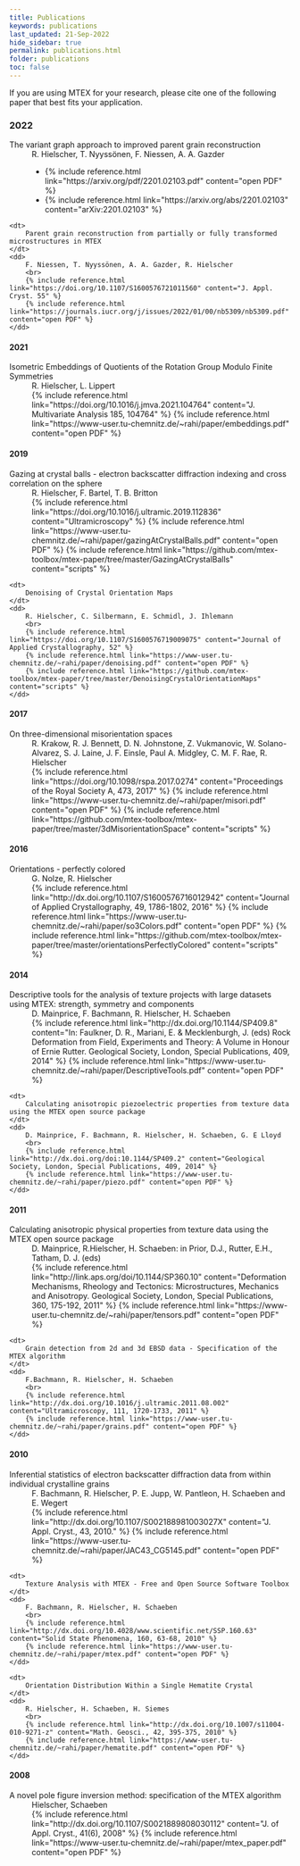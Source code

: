 ```yaml
---
title: Publications
keywords: publications
last_updated: 21-Sep-2022
hide_sidebar: true
permalink: publications.html
folder: publications
toc: false
---
```


If you are using MTEX for your research, please cite one of the following paper that best fits your application.

### 2022

<dl>
    <dt>
        The variant graph approach to improved parent grain reconstruction
    </dt>
    <dd>
        R. Hielscher, T. Nyyssönen, F. Niessen, A. A. Gazder
        <br>
        <ul class="inline">
            <li>
                {% include reference.html link="https://arxiv.org/pdf/2201.02103.pdf" content="open PDF" %}
            </li>
            <li>
                {% include reference.html link="https://arxiv.org/abs/2201.02103" content="arXiv:2201.02103" %}
            </li>
        </ul>
    </dd>

    <dt>
        Parent grain reconstruction from partially or fully transformed microstructures in MTEX
    </dt>
    <dd>
        F. Niessen, T. Nyyssönen, A. A. Gazder, R. Hielscher
        <br>
        {% include reference.html link="https://doi.org/10.1107/S1600576721011560" content="J. Appl. Cryst. 55" %}
        {% include reference.html link="https://journals.iucr.org/j/issues/2022/01/00/nb5309/nb5309.pdf" content="open PDF" %}
    </dd>
</dl>

#### 2021

<dl>
    <dt>
        Isometric Embeddings of Quotients of the Rotation Group Modulo Finite Symmetries
    </dt>
    <dd>
        R. Hielscher, L. Lippert
        <br>
        {% include reference.html link="https://doi.org/10.1016/j.jmva.2021.104764" content="J. Multivariate Analysis 185, 104764" %}
        {% include reference.html link="https://www-user.tu-chemnitz.de/~rahi/paper/embeddings.pdf" content="open PDF" %}
    </dd>
</dl>

#### 2019

<dl>
    <dt>
        Gazing at crystal balls - electron backscatter diffraction indexing and cross correlation on the sphere
    </dt>
    <dd>
        R. Hielscher, F. Bartel, T. B. Britton
        <br>
        {% include reference.html link="https://doi.org/10.1016/j.ultramic.2019.112836" content="Ultramicroscopy" %}
        {% include reference.html link="https://www-user.tu-chemnitz.de/~rahi/paper/gazingAtCrystalBalls.pdf" content="open PDF" %}
        {% include reference.html link="https://github.com/mtex-toolbox/mtex-paper/tree/master/GazingAtCrystalBalls" content="scripts" %}
    </dd>
    
    <dt>
        Denoising of Crystal Orientation Maps
    </dt>
    <dd>
        R. Hielscher, C. Silbermann, E. Schmidl, J. Ihlemann
        <br>
        {% include reference.html link="https://doi.org/10.1107/S1600576719009075" content="Journal of Applied Crystallography, 52" %}
        {% include reference.html link="https://www-user.tu-chemnitz.de/~rahi/paper/denoising.pdf" content="open PDF" %}
        {% include reference.html link="https://github.com/mtex-toolbox/mtex-paper/tree/master/DenoisingCrystalOrientationMaps" content="scripts" %}
    </dd>
</dl>

#### 2017

<dl>
    <dt>
        On three-dimensional misorientation spaces
    </dt>
    <dd>
        R. Krakow, R. J. Bennett, D. N. Johnstone, Z. Vukmanovic, W. Solano-Alvarez, S. J. Laine, J. F. Einsle, Paul A. Midgley, C. M. F. Rae, R. Hielscher
        <br>
        {% include reference.html link="https://doi.org/10.1098/rspa.2017.0274" content="Proceedings of the Royal Society A, 473, 2017" %}
        {% include reference.html link="https://www-user.tu-chemnitz.de/~rahi/paper/misori.pdf" content="open PDF" %}
        {% include reference.html link="https://github.com/mtex-toolbox/mtex-paper/tree/master/3dMisorientationSpace" content="scripts" %}
    </dd>
</dl>

#### 2016

<dl>
    <dt>
        Orientations - perfectly colored
    </dt>
    <dd>
        G. Nolze, R. Hielscher
        <br>
        {% include reference.html link="http://dx.doi.org/10.1107/S1600576716012942" content="Journal of Applied Crystallography, 49, 1786-1802, 2016" %}
        {% include reference.html link="https://www-user.tu-chemnitz.de/~rahi/paper/so3Colors.pdf" content="open PDF" %}
        {% include reference.html link="https://github.com/mtex-toolbox/mtex-paper/tree/master/orientationsPerfectlyColored" content="scripts" %}
    </dd>
</dl>

#### 2014

<dl>
    <dt>
        Descriptive tools for the analysis of texture projects with large datasets using MTEX: strength, symmetry and components
    </dt>
    <dd>
        D. Mainprice, F. Bachmann, R. Hielscher, H. Schaeben
        <br>
        {% include reference.html link="http://dx.doi.org/10.1144/SP409.8" content="In: Faulkner, D. R., Mariani, E. & Mecklenburgh, J. (eds) Rock Deformation from Field, Experiments and Theory: A Volume in Honour of Ernie Rutter. Geological Society, London, Special Publications, 409, 2014" %}
        {% include reference.html link="https://www-user.tu-chemnitz.de/~rahi/paper/DescriptiveTools.pdf" content="open PDF" %}
    </dd>

    <dt>
        Calculating anisotropic piezoelectric properties from texture data using the MTEX open source package
    </dt>
    <dd>
        D. Mainprice, F. Bachmann, R. Hielscher, H. Schaeben, G. E Lloyd
        <br>
        {% include reference.html link="http://dx.doi.org/doi:10.1144/SP409.2" content="Geological Society, London, Special Publications, 409, 2014" %}
        {% include reference.html link="https://www-user.tu-chemnitz.de/~rahi/paper/piezo.pdf" content="open PDF" %}
    </dd>
</dl>

#### 2011

<dl>
    <dt>
        Calculating anisotropic physical properties from texture data using the MTEX open source package
    </dt>
    <dd>
        D. Mainprice, R.Hielscher, H. Schaeben: in Prior, D.J., Rutter, E.H., Tatham, D. J. (eds)
        <br>
        {% include reference.html link="http://link.aps.org/doi/10.1144/SP360.10" content="Deformation Mechanisms, Rheology and Tectonics: Microstructures, Mechanics and Anisotropy. Geological Society, London, Special Publications, 360, 175-192, 2011" %}
        {% include reference.html link="https://www-user.tu-chemnitz.de/~rahi/paper/tensors.pdf" content="open PDF" %}
    </dd>

    <dt>
        Grain detection from 2d and 3d EBSD data - Specification of the MTEX algorithm
    </dt>
    <dd>
        F.Bachmann, R. Hielscher, H. Schaeben
        <br>
        {% include reference.html link="http://dx.doi.org/10.1016/j.ultramic.2011.08.002" content="Ultramicroscopy, 111, 1720-1733, 2011" %}
        {% include reference.html link="https://www-user.tu-chemnitz.de/~rahi/paper/grains.pdf" content="open PDF" %}
    </dd>
</dl>

#### 2010

<dl>
    <dt>
        Inferential statistics of electron backscatter diffraction data from within individual crystalline grains
    </dt>
    <dd>
        F. Bachmann, R. Hielscher, P. E. Jupp, W. Pantleon, H. Schaeben and E. Wegert
        <br>
        {% include reference.html link="http://dx.doi.org/10.1107/S002188981003027X" content="J. Appl. Cryst., 43, 2010." %}
        {% include reference.html link="https://www-user.tu-chemnitz.de/~rahi/paper/JAC43_CG5145.pdf" content="open PDF" %}
    </dd>

    <dt>
        Texture Analysis with MTEX - Free and Open Source Software Toolbox
    </dt>
    <dd>
        F. Bachmann, R. Hielscher, H. Schaeben
        <br>
        {% include reference.html link="http://dx.doi.org/10.4028/www.scientific.net/SSP.160.63" content="Solid State Phenomena, 160, 63-68, 2010" %}
        {% include reference.html link="https://www-user.tu-chemnitz.de/~rahi/paper/mtex.pdf" content="open PDF" %}
    </dd>

    <dt>
        Orientation Distribution Within a Single Hematite Crystal
    </dt>
    <dd>
        R. Hielscher, H. Schaeben, H. Siemes
        <br>
        {% include reference.html link="http://dx.doi.org/10.1007/s11004-010-9271-z" content="Math. Geosci., 42, 395-375, 2010" %}
        {% include reference.html link="https://www-user.tu-chemnitz.de/~rahi/paper/hematite.pdf" content="open PDF" %}
    </dd>
</dl>

#### 2008

<dl>
    <dt>
        A novel pole figure inversion method: specification of the MTEX algorithm
    </dt>
    <dd>
        Hielscher, Schaeben
        <br>
        {% include reference.html link="http://dx.doi.org/10.1107/S0021889808030112" content="J. of Appl. Cryst., 41(6), 2008" %}
        {% include reference.html link="https://www-user.tu-chemnitz.de/~rahi/paper/mtex_paper.pdf" content="open PDF" %}
    </dd>
</dl>
